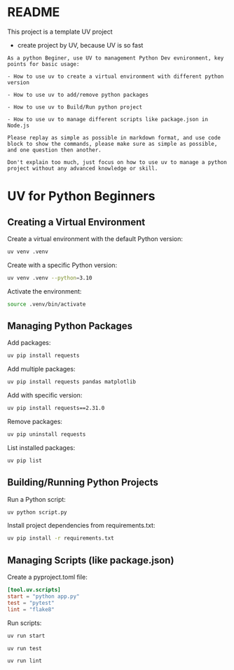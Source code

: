 # README

This project is a template UV project

- create project by UV, because UV is so fast

```
As a python Beginer, use UV to management Python Dev evnironment, key points for basic usage:

- How to use uv to create a virtual environment with different python version

- How to use uv to add/remove python packages

- How to use uv to Build/Run python project

- How to use uv to manage different scripts like package.json in Node.js

Please replay as simple as possible in markdown format, and use code block to show the commands, please make sure as simple as possible, and one question then another.

Don't explain too much, just focus on how to use uv to manage a python project without any advanced knowledge or skill.
```

# UV for Python Beginners

## Creating a Virtual Environment

Create a virtual environment with the default Python version:

```bash
uv venv .venv
```

Create with a specific Python version:

```bash
uv venv .venv --python=3.10
```

Activate the environment:

```bash
source .venv/bin/activate
```

## Managing Python Packages

Add packages:

```bash
uv pip install requests
```

Add multiple packages:

```bash
uv pip install requests pandas matplotlib
```

Add with specific version:

```bash
uv pip install requests==2.31.0
```

Remove packages:

```bash
uv pip uninstall requests
```

List installed packages:

```bash
uv pip list
```

## Building/Running Python Projects

Run a Python script:

```bash
uv python script.py
```

Install project dependencies from requirements.txt:

```bash
uv pip install -r requirements.txt
```

## Managing Scripts (like package.json)

Create a pyproject.toml file:

```toml
[tool.uv.scripts]
start = "python app.py"
test = "pytest"
lint = "flake8"
```

Run scripts:

```bash
uv run start
```

```bash
uv run test
```

```bash
uv run lint
```